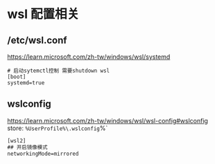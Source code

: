 # wsl 配置相关

## /etc/wsl.conf
https://learn.microsoft.com/zh-tw/windows/wsl/systemd
```shell
# 启动sytemctl控制 需要shutdown wsl
[boot]
systemd=true
```

## wslconfig
https://learn.microsoft.com/zh-tw/windows/wsl/wsl-config#wslconfig
store: `%UserProfile%\.wslconfig`%`
```bat
[wsl2]
## 开启镜像模式
networkingMode=mirrored
```
